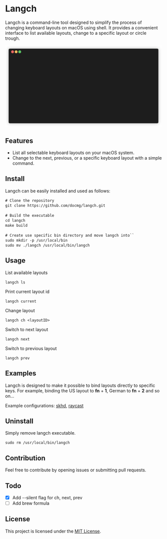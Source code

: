 # Langch

Langch is a command-line tool designed to simplify the process of changing keyboard layouts on macOS using shell. It provides a convenient interface to list available layouts, change to a specific layout or circle trough.

![Demonstration](/docs/images/demo.gif)

## Features

- List all selectable keyboard layouts on your macOS system.
- Change to the next, previous, or a specific keyboard layout with a simple command.

## Install

Langch can be easily installed and used as follows:

```
# Clone the repository
git clone https://github.com/docmg/langch.git

# Build the executable
cd langch
make build

# Create use specific bin directory and move langch into``
sudo mkdir -p /usr/local/bin
sudo mv ./langch /usr/local/bin/langch
```

## Usage

List available layouts
```
langch ls
```

Print current layout id
```
langch current
```

Change layout
```
langch ch <layoutID>
```

Switch to next layout
```
langch next
```

Switch to previous layout
```
langch prev
```

## Examples
Langch is designed to make it possible to bind layouts directly to specific keys.
For example, binding the US layout to **fn** + **1**, German to **fn** + **2** and so on...

Example configurations:
[skhd](/docs/skhd.md), [raycast](/docs/raycast.md)

## Uninstall
Simply remove langch executable.
```
sudo rm /usr/local/bin/langch
```

## Contribution
Feel free to contribute by opening issues or submitting pull requests.

## Todo
- [x] Add --silent flag for ch, next, prev
- [ ] Add brew formula

## License
This project is licensed under the [MIT License](LICENSE).
